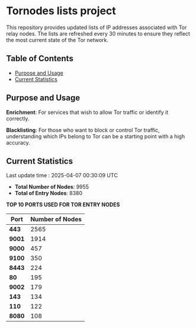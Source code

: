 # Tornodes lists project

This repository provides updated lists of IP addresses associated with Tor relay nodes. The lists are refreshed every 30 minutes to ensure they reflect the most current state of the Tor network.

## Table of Contents

- [Purpose and Usage](#purpose-and-usage)
- [Current Statistics](#current-statistics)


## Purpose and Usage

**Enrichment**: For services that wish to allow Tor traffic or identify it correctly.

**Blacklisting**: For those who want to block or control Tor traffic, understanding which IPs belong to Tor can be a starting point with a high accuracy.

## Current Statistics

Last update time : 2025-04-07 00:30:09 UTC

- **Total Number of Nodes**: 9955
- **Total of Entry Nodes**: 8380

**TOP 10 PORTS USED FOR TOR ENTRY NODES**

| **Port** | **Number of Nodes** |
|------|-----------------|
| **443**   | 2565  |
| **9001**   | 1914  |
| **9000**   | 457  |
| **9100**   | 350  |
| **8443**   | 224  |
| **80**   | 195  |
| **9002**   | 179  |
| **143**   | 134  |
| **110**   | 122  |
| **8080**   | 108  |

